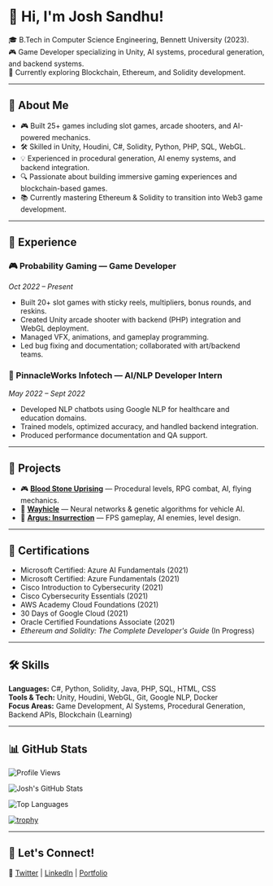 # 👋 Hi, I'm Josh Sandhu!

🎓 B.Tech in Computer Science Engineering, Bennett University (2023).  
🎮 Game Developer specializing in Unity, AI systems, procedural generation, and backend systems.  
🚀 Currently exploring Blockchain, Ethereum, and Solidity development.

---

## 🚀 About Me

- 🎮 Built 25+ games including slot games, arcade shooters, and AI-powered mechanics.
- 🛠️ Skilled in Unity, Houdini, C#, Solidity, Python, PHP, SQL, WebGL.
- 💡 Experienced in procedural generation, AI enemy systems, and backend integration.
- 🔍 Passionate about building immersive gaming experiences and blockchain-based games.
- 📚 Currently mastering Ethereum & Solidity to transition into Web3 game development.

---

## 💼 Experience

### 🎮 Probability Gaming — Game Developer  
*Oct 2022 – Present*  
- Built 20+ slot games with sticky reels, multipliers, bonus rounds, and reskins.
- Created Unity arcade shooter with backend (PHP) integration and WebGL deployment.
- Managed VFX, animations, and gameplay programming.
- Led bug fixing and documentation; collaborated with art/backend teams.

### 🤖 PinnacleWorks Infotech — AI/NLP Developer Intern  
*May 2022 – Sept 2022*  
- Developed NLP chatbots using Google NLP for healthcare and education domains.
- Trained models, optimized accuracy, and handled backend integration.
- Produced performance documentation and QA support.

---

## 📂 Projects

- 🎮 [**Blood Stone Uprising**](https://github.com/JoshhSandhu/BloodStoneUprising) — Procedural levels, RPG combat, AI, flying mechanics.
- 🚗 [**Wayhicle**](https://github.com/JoshhSandhu/WAYhicle) — Neural networks & genetic algorithms for vehicle AI.
- 🔫 [**Argus: Insurrection**](https://github.com/JoshhSandhu/Argus-Insurrection) — FPS gameplay, AI enemies, level design.

---

## 📜 Certifications

- Microsoft Certified: Azure AI Fundamentals (2021)
- Microsoft Certified: Azure Fundamentals (2021)
- Cisco Introduction to Cybersecurity (2021)
- Cisco Cybersecurity Essentials (2021)
- AWS Academy Cloud Foundations (2021)
- 30 Days of Google Cloud (2021)
- Oracle Certified Foundations Associate (2021)
- *Ethereum and Solidity: The Complete Developer's Guide* (In Progress)

---

## 🛠️ Skills

**Languages:** C#, Python, Solidity, Java, PHP, SQL, HTML, CSS  
**Tools & Tech:** Unity, Houdini, WebGL, Git, Google NLP, Docker  
**Focus Areas:** Game Development, AI Systems, Procedural Generation, Backend APIs, Blockchain (Learning)

---

## 📊 GitHub Stats

![Profile Views](https://komarev.com/ghpvc/?username=JoshhSandhu&color=blue)

![Josh's GitHub Stats](https://github-readme-stats.vercel.app/api?username=JoshhSandhu&show_icons=true&theme=radical)

![Top Languages](https://github-readme-stats.vercel.app/api/top-langs/?username=JoshhSandhu&layout=compact&theme=radical)

[![trophy](https://github-profile-trophy.vercel.app/?username=JoshhSandhu&theme=onedark)](https://github.com/ryo-ma/github-profile-trophy)

---

## 📢 Let's Connect!

🔗 [Twitter](https://twitter.com/) | [LinkedIn](https://linkedin.com/) | [Portfolio](https://github.com/JoshhSandhu)
